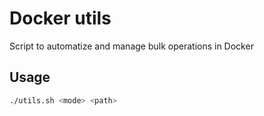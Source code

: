 # Docker utils
Script to automatize and manage bulk operations in Docker

## Usage
``` bash
./utils.sh <mode> <path>
```
